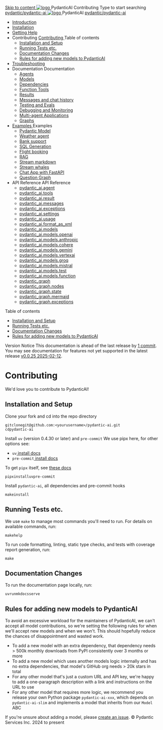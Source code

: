 [ Skip to content ](https://ai.pydantic.dev/contributing/<#installation-and-setup>)
[ ![logo](https://ai.pydantic.dev/img/logo-white.svg) ](https://ai.pydantic.dev/contributing/<..> "PydanticAI")
PydanticAI 
Contributing 
Type to start searching
[ pydantic/pydantic-ai  ](https://ai.pydantic.dev/contributing/<https:/github.com/pydantic/pydantic-ai> "Go to repository")
[ ![logo](https://ai.pydantic.dev/img/logo-white.svg) ](https://ai.pydantic.dev/contributing/<..> "PydanticAI") PydanticAI 
[ pydantic/pydantic-ai  ](https://ai.pydantic.dev/contributing/<https:/github.com/pydantic/pydantic-ai> "Go to repository")
  * [ Introduction  ](https://ai.pydantic.dev/contributing/<..>)
  * [ Installation  ](https://ai.pydantic.dev/contributing/<../install/>)
  * [ Getting Help  ](https://ai.pydantic.dev/contributing/<../help/>)
  * Contributing  [ Contributing  ](https://ai.pydantic.dev/contributing/<./>) Table of contents 
    * [ Installation and Setup  ](https://ai.pydantic.dev/contributing/<#installation-and-setup>)
    * [ Running Tests etc.  ](https://ai.pydantic.dev/contributing/<#running-tests-etc>)
    * [ Documentation Changes  ](https://ai.pydantic.dev/contributing/<#documentation-changes>)
    * [ Rules for adding new models to PydanticAI  ](https://ai.pydantic.dev/contributing/<#new-model-rules>)
  * [ Troubleshooting  ](https://ai.pydantic.dev/contributing/<../troubleshooting/>)
  * Documentation  Documentation 
    * [ Agents  ](https://ai.pydantic.dev/contributing/<../agents/>)
    * [ Models  ](https://ai.pydantic.dev/contributing/<../models/>)
    * [ Dependencies  ](https://ai.pydantic.dev/contributing/<../dependencies/>)
    * [ Function Tools  ](https://ai.pydantic.dev/contributing/<../tools/>)
    * [ Results  ](https://ai.pydantic.dev/contributing/<../results/>)
    * [ Messages and chat history  ](https://ai.pydantic.dev/contributing/<../message-history/>)
    * [ Testing and Evals  ](https://ai.pydantic.dev/contributing/<../testing-evals/>)
    * [ Debugging and Monitoring  ](https://ai.pydantic.dev/contributing/<../logfire/>)
    * [ Multi-agent Applications  ](https://ai.pydantic.dev/contributing/<../multi-agent-applications/>)
    * [ Graphs  ](https://ai.pydantic.dev/contributing/<../graph/>)
  * [ Examples  ](https://ai.pydantic.dev/contributing/<../examples/>)
Examples 
    * [ Pydantic Model  ](https://ai.pydantic.dev/contributing/<../examples/pydantic-model/>)
    * [ Weather agent  ](https://ai.pydantic.dev/contributing/<../examples/weather-agent/>)
    * [ Bank support  ](https://ai.pydantic.dev/contributing/<../examples/bank-support/>)
    * [ SQL Generation  ](https://ai.pydantic.dev/contributing/<../examples/sql-gen/>)
    * [ Flight booking  ](https://ai.pydantic.dev/contributing/<../examples/flight-booking/>)
    * [ RAG  ](https://ai.pydantic.dev/contributing/<../examples/rag/>)
    * [ Stream markdown  ](https://ai.pydantic.dev/contributing/<../examples/stream-markdown/>)
    * [ Stream whales  ](https://ai.pydantic.dev/contributing/<../examples/stream-whales/>)
    * [ Chat App with FastAPI  ](https://ai.pydantic.dev/contributing/<../examples/chat-app/>)
    * [ Question Graph  ](https://ai.pydantic.dev/contributing/<../examples/question-graph/>)
  * API Reference  API Reference 
    * [ pydantic_ai.agent  ](https://ai.pydantic.dev/contributing/<../api/agent/>)
    * [ pydantic_ai.tools  ](https://ai.pydantic.dev/contributing/<../api/tools/>)
    * [ pydantic_ai.result  ](https://ai.pydantic.dev/contributing/<../api/result/>)
    * [ pydantic_ai.messages  ](https://ai.pydantic.dev/contributing/<../api/messages/>)
    * [ pydantic_ai.exceptions  ](https://ai.pydantic.dev/contributing/<../api/exceptions/>)
    * [ pydantic_ai.settings  ](https://ai.pydantic.dev/contributing/<../api/settings/>)
    * [ pydantic_ai.usage  ](https://ai.pydantic.dev/contributing/<../api/usage/>)
    * [ pydantic_ai.format_as_xml  ](https://ai.pydantic.dev/contributing/<../api/format_as_xml/>)
    * [ pydantic_ai.models  ](https://ai.pydantic.dev/contributing/<../api/models/base/>)
    * [ pydantic_ai.models.openai  ](https://ai.pydantic.dev/contributing/<../api/models/openai/>)
    * [ pydantic_ai.models.anthropic  ](https://ai.pydantic.dev/contributing/<../api/models/anthropic/>)
    * [ pydantic_ai.models.cohere  ](https://ai.pydantic.dev/contributing/<../api/models/cohere/>)
    * [ pydantic_ai.models.gemini  ](https://ai.pydantic.dev/contributing/<../api/models/gemini/>)
    * [ pydantic_ai.models.vertexai  ](https://ai.pydantic.dev/contributing/<../api/models/vertexai/>)
    * [ pydantic_ai.models.groq  ](https://ai.pydantic.dev/contributing/<../api/models/groq/>)
    * [ pydantic_ai.models.mistral  ](https://ai.pydantic.dev/contributing/<../api/models/mistral/>)
    * [ pydantic_ai.models.test  ](https://ai.pydantic.dev/contributing/<../api/models/test/>)
    * [ pydantic_ai.models.function  ](https://ai.pydantic.dev/contributing/<../api/models/function/>)
    * [ pydantic_graph  ](https://ai.pydantic.dev/contributing/<../api/pydantic_graph/graph/>)
    * [ pydantic_graph.nodes  ](https://ai.pydantic.dev/contributing/<../api/pydantic_graph/nodes/>)
    * [ pydantic_graph.state  ](https://ai.pydantic.dev/contributing/<../api/pydantic_graph/state/>)
    * [ pydantic_graph.mermaid  ](https://ai.pydantic.dev/contributing/<../api/pydantic_graph/mermaid/>)
    * [ pydantic_graph.exceptions  ](https://ai.pydantic.dev/contributing/<../api/pydantic_graph/exceptions/>)


Table of contents 
  * [ Installation and Setup  ](https://ai.pydantic.dev/contributing/<#installation-and-setup>)
  * [ Running Tests etc.  ](https://ai.pydantic.dev/contributing/<#running-tests-etc>)
  * [ Documentation Changes  ](https://ai.pydantic.dev/contributing/<#documentation-changes>)
  * [ Rules for adding new models to PydanticAI  ](https://ai.pydantic.dev/contributing/<#new-model-rules>)


Version Notice
This documentation is ahead of the last release by [1 commit](https://ai.pydantic.dev/contributing/<https:/github.com/pydantic/pydantic-ai/compare/v0.0.25...main>). You may see documentation for features not yet supported in the latest release [v0.0.25 2025-02-12](https://ai.pydantic.dev/contributing/<https:/github.com/pydantic/pydantic-ai/releases/tag/v0.0.25>). 
# Contributing
We'd love you to contribute to PydanticAI!
## Installation and Setup
Clone your fork and cd into the repo directory
```
gitclonegit@github.com:<yourusername>/pydantic-ai.git
cdpydantic-ai

```

Install `uv` (version 0.4.30 or later) and `pre-commit`
We use pipx here, for other options see:
  * `uv`[ install docs](https://ai.pydantic.dev/contributing/<https:/docs.astral.sh/uv/getting-started/installation/>)
  * `pre-commit`[ install docs](https://ai.pydantic.dev/contributing/<https:/pre-commit.com/#install>)


To get `pipx` itself, see [these docs](https://ai.pydantic.dev/contributing/<https:/pypa.github.io/pipx/>)
```
pipxinstalluvpre-commit

```

Install `pydantic-ai`, all dependencies and pre-commit hooks
```
makeinstall

```

## Running Tests etc.
We use `make` to manage most commands you'll need to run.
For details on available commands, run:
```
makehelp

```

To run code formatting, linting, static type checks, and tests with coverage report generation, run:
```
make

```

## Documentation Changes
To run the documentation page locally, run:
```
uvrunmkdocsserve

```

## Rules for adding new models to PydanticAI
To avoid an excessive workload for the maintainers of PydanticAI, we can't accept all model contributions, so we're setting the following rules for when we'll accept new models and when we won't. This should hopefully reduce the chances of disappointment and wasted work.
  * To add a new model with an extra dependency, that dependency needs > 500k monthly downloads from PyPI consistently over 3 months or more
  * To add a new model which uses another models logic internally and has no extra dependencies, that model's GitHub org needs > 20k stars in total
  * For any other model that's just a custom URL and API key, we're happy to add a one-paragraph description with a link and instructions on the URL to use
  * For any other model that requires more logic, we recommend you release your own Python package `pydantic-ai-xxx`, which depends on `pydantic-ai-slim`[](https://ai.pydantic.dev/contributing/<../install/#slim-install>) and implements a model that inherits from our `Model`[](https://ai.pydantic.dev/contributing/<../api/models/base/#pydantic_ai.models.Model>) ABC


If you're unsure about adding a model, please [create an issue](https://ai.pydantic.dev/contributing/<https:/github.com/pydantic/pydantic-ai/issues>).
© Pydantic Services Inc. 2024 to present 

